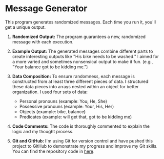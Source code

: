 # Message Generator

This program generates randomized messages. Each time you run it, you'll get a unique output.

1.  **Randomized Output:** The program guarantees a new, randomized message with each execution.

2.  **Example Output:**  The generated messages combine different parts to create interesting outputs like "His bike needs to be washed."  I aimed for a more varied and sometimes nonsensical output to make it fun.  (e.g., "Your balance got to be kidding me.")

3.  **Data Composition:**  To ensure randomness, each message is constructed from at least three different pieces of data. I structured these data pieces into arrays nested within an object for better organization. I used four sets of data:
     - Personal pronouns (example: You, He, She)
     -  Possessive pronouns (example: Your, His, Her)
     - Objects (example: bike, balance)
     - Predicates (example: will get that, got to be kidding me)

4.  **Code Comments:** The code is thoroughly commented to explain the logic and my thought process.

5.  **Git and GitHub:** I'm using Git for version control and have pushed this project to GitHub to demonstrate my progress and improve my Git skills. You can find the repository code in [here](https://github.com/LeonardBoecker/message-generator/blob/main/main.js).
